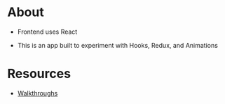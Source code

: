 # About
- Frontend uses React

- This is an app built to experiment with Hooks, Redux, and Animations

# Resources
- [Walkthroughs](https://www.leveluptutorials.com/tutorials/react-16-for-everyone/static-defaultprops-and-proptypes)
